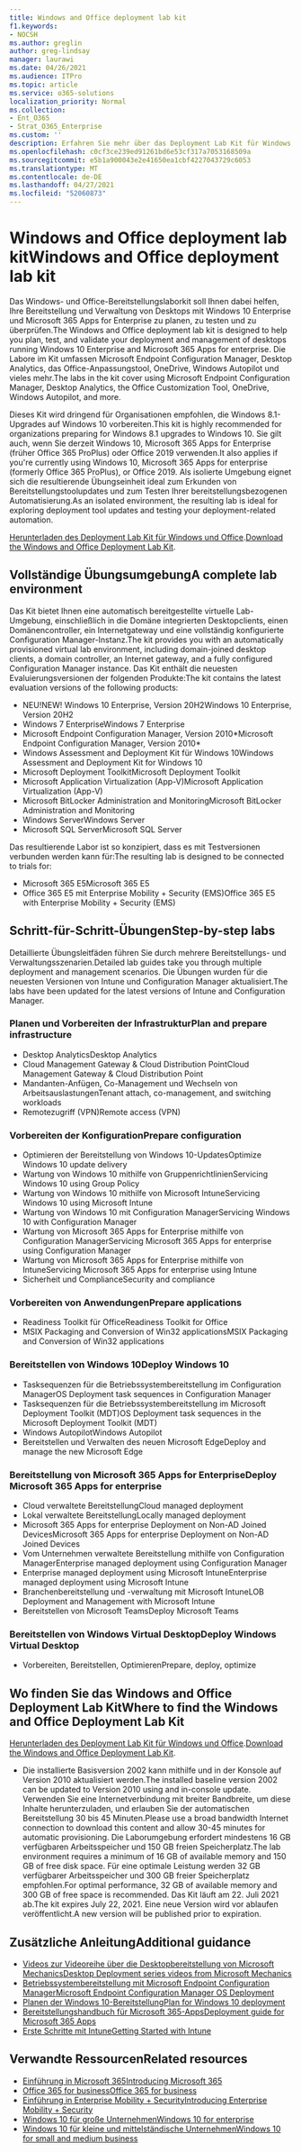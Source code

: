 ```yaml
---
title: Windows and Office deployment lab kit
f1.keywords:
- NOCSH
ms.author: greglin
author: greg-lindsay
manager: laurawi
ms.date: 04/26/2021
ms.audience: ITPro
ms.topic: article
ms.service: o365-solutions
localization_priority: Normal
ms.collection:
- Ent_O365
- Strat_O365_Enterprise
ms.custom: ''
description: Erfahren Sie mehr über das Deployment Lab Kit für Windows und Office und wo Sie darauf zugreifen.
ms.openlocfilehash: c0cf3ce239ed91261bd6e53cf317a7053168509a
ms.sourcegitcommit: e5b1a900043e2e41650ea1cbf4227043729c6053
ms.translationtype: MT
ms.contentlocale: de-DE
ms.lasthandoff: 04/27/2021
ms.locfileid: "52060873"
---
```

# <a name="windows-and-office-deployment-lab-kit"></a><span data-ttu-id="af459-103">Windows and Office deployment lab kit</span><span class="sxs-lookup"><span data-stu-id="af459-103">Windows and Office deployment lab kit</span></span>

<span data-ttu-id="af459-104">Das Windows- und Office-Bereitstellungslaborkit soll Ihnen dabei helfen, Ihre Bereitstellung und Verwaltung von Desktops mit Windows 10 Enterprise und Microsoft 365 Apps for Enterprise zu planen, zu testen und zu überprüfen.</span><span class="sxs-lookup"><span data-stu-id="af459-104">The Windows and Office deployment lab kit is designed to help you plan, test, and validate your deployment and management of desktops running Windows 10 Enterprise and Microsoft 365 Apps for enterprise.</span></span> <span data-ttu-id="af459-105">Die Labore im Kit umfassen Microsoft Endpoint Configuration Manager, Desktop Analytics, das Office-Anpassungstool, OneDrive, Windows Autopilot und vieles mehr.</span><span class="sxs-lookup"><span data-stu-id="af459-105">The labs in the kit cover using Microsoft Endpoint Configuration Manager, Desktop Analytics, the Office Customization Tool, OneDrive, Windows Autopilot, and more.</span></span>

<span data-ttu-id="af459-106">Dieses Kit wird dringend für Organisationen empfohlen, die Windows 8.1-Upgrades auf Windows 10 vorbereiten.</span><span class="sxs-lookup"><span data-stu-id="af459-106">This kit is highly recommended for organizations preparing for Windows 8.1 upgrades to Windows 10.</span></span> <span data-ttu-id="af459-107">Sie gilt auch, wenn Sie derzeit Windows 10, Microsoft 365 Apps for Enterprise (früher Office 365 ProPlus) oder Office 2019 verwenden.</span><span class="sxs-lookup"><span data-stu-id="af459-107">It also applies if you're currently using Windows 10, Microsoft 365 Apps for enterprise (formerly Office 365 ProPlus), or Office 2019.</span></span> <span data-ttu-id="af459-108">Als isolierte Umgebung eignet sich die resultierende Übungseinheit ideal zum Erkunden von Bereitstellungstoolupdates und zum Testen Ihrer bereitstellungsbezogenen Automatisierung.</span><span class="sxs-lookup"><span data-stu-id="af459-108">As an isolated environment, the resulting lab is ideal for exploring deployment tool updates and testing your deployment-related automation.</span></span>

<span data-ttu-id="af459-109">[Herunterladen des Deployment Lab Kit für Windows und Office](https://www.microsoft.com/evalcenter/evaluate-lab-kit).</span><span class="sxs-lookup"><span data-stu-id="af459-109">[Download the Windows and Office Deployment Lab Kit](https://www.microsoft.com/evalcenter/evaluate-lab-kit).</span></span>

## <a name="a-complete-lab-environment"></a><span data-ttu-id="af459-110">Vollständige Übungsumgebung</span><span class="sxs-lookup"><span data-stu-id="af459-110">A complete lab environment</span></span>

<span data-ttu-id="af459-111">Das Kit bietet Ihnen eine automatisch bereitgestellte virtuelle Lab-Umgebung, einschließlich in die Domäne integrierten Desktopclients, einen Domänencontroller, ein Internetgateway und eine vollständig konfigurierte Configuration Manager-Instanz.</span><span class="sxs-lookup"><span data-stu-id="af459-111">The kit provides you with an automatically provisioned virtual lab environment, including domain-joined desktop clients, a domain controller, an Internet gateway, and a fully configured Configuration Manager instance.</span></span> <span data-ttu-id="af459-112">Das Kit enthält die neuesten Evaluierungsversionen der folgenden Produkte:</span><span class="sxs-lookup"><span data-stu-id="af459-112">The kit contains the latest evaluation versions of the following products:</span></span>

  - <span data-ttu-id="af459-113">NEU!</span><span class="sxs-lookup"><span data-stu-id="af459-113">NEW!</span></span> <span data-ttu-id="af459-114">Windows 10 Enterprise, Version 20H2</span><span class="sxs-lookup"><span data-stu-id="af459-114">Windows 10 Enterprise, Version 20H2</span></span>
  - <span data-ttu-id="af459-115">Windows 7 Enterprise</span><span class="sxs-lookup"><span data-stu-id="af459-115">Windows 7 Enterprise</span></span>
  - <span data-ttu-id="af459-116">Microsoft Endpoint Configuration Manager, Version 2010\*</span><span class="sxs-lookup"><span data-stu-id="af459-116">Microsoft Endpoint Configuration Manager, Version 2010\*</span></span>
  - <span data-ttu-id="af459-117">Windows Assessment and Deployment Kit für Windows 10</span><span class="sxs-lookup"><span data-stu-id="af459-117">Windows Assessment and Deployment Kit for Windows 10</span></span>
  - <span data-ttu-id="af459-118">Microsoft Deployment Toolkit</span><span class="sxs-lookup"><span data-stu-id="af459-118">Microsoft Deployment Toolkit</span></span>
  - <span data-ttu-id="af459-119">Microsoft Application Virtualization (App-V)</span><span class="sxs-lookup"><span data-stu-id="af459-119">Microsoft Application Virtualization (App-V)</span></span>
  - <span data-ttu-id="af459-120">Microsoft BitLocker Administration and Monitoring</span><span class="sxs-lookup"><span data-stu-id="af459-120">Microsoft BitLocker Administration and Monitoring</span></span> 
  - <span data-ttu-id="af459-121">Windows Server</span><span class="sxs-lookup"><span data-stu-id="af459-121">Windows Server</span></span> 
  - <span data-ttu-id="af459-122">Microsoft SQL Server</span><span class="sxs-lookup"><span data-stu-id="af459-122">Microsoft SQL Server</span></span> 

<span data-ttu-id="af459-123">Das resultierende Labor ist so konzipiert, dass es mit Testversionen verbunden werden kann für:</span><span class="sxs-lookup"><span data-stu-id="af459-123">The resulting lab is designed to be connected to trials for:</span></span> 

  - <span data-ttu-id="af459-124">Microsoft 365 E5</span><span class="sxs-lookup"><span data-stu-id="af459-124">Microsoft 365 E5</span></span>
  - <span data-ttu-id="af459-125">Office 365 E5 mit Enterprise Mobility + Security (EMS)</span><span class="sxs-lookup"><span data-stu-id="af459-125">Office 365 E5 with Enterprise Mobility + Security (EMS)</span></span>

## <a name="step-by-step-labs"></a><span data-ttu-id="af459-126">Schritt-für-Schritt-Übungen</span><span class="sxs-lookup"><span data-stu-id="af459-126">Step-by-step labs</span></span>

<span data-ttu-id="af459-127">Detaillierte Übungsleitfäden führen Sie durch mehrere Bereitstellungs- und Verwaltungsszenarien.</span><span class="sxs-lookup"><span data-stu-id="af459-127">Detailed lab guides take you through multiple deployment and management scenarios.</span></span> <span data-ttu-id="af459-128">Die Übungen wurden für die neuesten Versionen von Intune und Configuration Manager aktualisiert.</span><span class="sxs-lookup"><span data-stu-id="af459-128">The labs have been updated for the latest versions of Intune and Configuration Manager.</span></span> 

### <a name="plan-and-prepare-infrastructure"></a><span data-ttu-id="af459-129">Planen und Vorbereiten der Infrastruktur</span><span class="sxs-lookup"><span data-stu-id="af459-129">Plan and prepare infrastructure</span></span> 
- <span data-ttu-id="af459-130">Desktop Analytics</span><span class="sxs-lookup"><span data-stu-id="af459-130">Desktop Analytics</span></span> 
- <span data-ttu-id="af459-131">Cloud Management Gateway & Cloud Distribution Point</span><span class="sxs-lookup"><span data-stu-id="af459-131">Cloud Management Gateway & Cloud Distribution Point</span></span> 
- <span data-ttu-id="af459-132">Mandanten-Anfügen, Co-Management und Wechseln von Arbeitsauslastungen</span><span class="sxs-lookup"><span data-stu-id="af459-132">Tenant attach, co-management, and switching workloads</span></span> 
- <span data-ttu-id="af459-133">Remotezugriff (VPN)</span><span class="sxs-lookup"><span data-stu-id="af459-133">Remote access (VPN)</span></span> 

### <a name="prepare-configuration"></a><span data-ttu-id="af459-134">Vorbereiten der Konfiguration</span><span class="sxs-lookup"><span data-stu-id="af459-134">Prepare configuration</span></span>   

- <span data-ttu-id="af459-135">Optimieren der Bereitstellung von Windows 10-Updates</span><span class="sxs-lookup"><span data-stu-id="af459-135">Optimize Windows 10 update delivery</span></span>   
- <span data-ttu-id="af459-136">Wartung von Windows 10 mithilfe von Gruppenrichtlinien</span><span class="sxs-lookup"><span data-stu-id="af459-136">Servicing Windows 10 using Group Policy</span></span>
- <span data-ttu-id="af459-137">Wartung von Windows 10 mithilfe von Microsoft Intune</span><span class="sxs-lookup"><span data-stu-id="af459-137">Servicing Windows 10 using Microsoft Intune</span></span>   
- <span data-ttu-id="af459-138">Wartung von Windows 10 mit Configuration Manager</span><span class="sxs-lookup"><span data-stu-id="af459-138">Servicing Windows 10 with Configuration Manager</span></span>   
- <span data-ttu-id="af459-139">Wartung von Microsoft 365 Apps for Enterprise mithilfe von Configuration Manager</span><span class="sxs-lookup"><span data-stu-id="af459-139">Servicing Microsoft 365 Apps for enterprise using Configuration Manager</span></span>   
- <span data-ttu-id="af459-140">Wartung von Microsoft 365 Apps for Enterprise mithilfe von Intune</span><span class="sxs-lookup"><span data-stu-id="af459-140">Servicing Microsoft 365 Apps for enterprise using Intune</span></span>  
- <span data-ttu-id="af459-141">Sicherheit und Compliance</span><span class="sxs-lookup"><span data-stu-id="af459-141">Security and compliance</span></span>   

### <a name="prepare-applications"></a><span data-ttu-id="af459-142">Vorbereiten von Anwendungen</span><span class="sxs-lookup"><span data-stu-id="af459-142">Prepare applications</span></span>    

- <span data-ttu-id="af459-143">Readiness Toolkit für Office</span><span class="sxs-lookup"><span data-stu-id="af459-143">Readiness Toolkit for Office</span></span>  
- <span data-ttu-id="af459-144">MSIX Packaging and Conversion of Win32 applications</span><span class="sxs-lookup"><span data-stu-id="af459-144">MSIX Packaging and Conversion of Win32 applications</span></span>   

### <a name="deploy-windows-10"></a><span data-ttu-id="af459-145">Bereitstellen von Windows 10</span><span class="sxs-lookup"><span data-stu-id="af459-145">Deploy Windows 10</span></span>   

- <span data-ttu-id="af459-146">Tasksequenzen für die Betriebssystembereitstellung im Configuration Manager</span><span class="sxs-lookup"><span data-stu-id="af459-146">OS Deployment task sequences in Configuration Manager</span></span>
- <span data-ttu-id="af459-147">Tasksequenzen für die Betriebssystembereitstellung im Microsoft Deployment Toolkit (MDT)</span><span class="sxs-lookup"><span data-stu-id="af459-147">OS Deployment task sequences in the Microsoft Deployment Toolkit (MDT)</span></span>
- <span data-ttu-id="af459-148">Windows Autopilot</span><span class="sxs-lookup"><span data-stu-id="af459-148">Windows Autopilot</span></span>
- <span data-ttu-id="af459-149">Bereitstellen und Verwalten des neuen Microsoft Edge</span><span class="sxs-lookup"><span data-stu-id="af459-149">Deploy and manage the new Microsoft Edge</span></span>  

### <a name="deploy-microsoft-365-apps-for-enterprise"></a><span data-ttu-id="af459-150">Bereitstellung von Microsoft 365 Apps for Enterprise</span><span class="sxs-lookup"><span data-stu-id="af459-150">Deploy Microsoft 365 Apps for enterprise</span></span>    

- <span data-ttu-id="af459-151">Cloud verwaltete Bereitstellung</span><span class="sxs-lookup"><span data-stu-id="af459-151">Cloud managed deployment</span></span>  
- <span data-ttu-id="af459-152">Lokal verwaltete Bereitstellung</span><span class="sxs-lookup"><span data-stu-id="af459-152">Locally managed deployment</span></span>    
- <span data-ttu-id="af459-153">Microsoft 365 Apps for enterprise Deployment on Non-AD Joined Devices</span><span class="sxs-lookup"><span data-stu-id="af459-153">Microsoft 365 Apps for enterprise Deployment on Non-AD Joined Devices</span></span> 
- <span data-ttu-id="af459-154">Vom Unternehmen verwaltete Bereitstellung mithilfe von Configuration Manager</span><span class="sxs-lookup"><span data-stu-id="af459-154">Enterprise managed deployment using Configuration Manager</span></span>
- <span data-ttu-id="af459-155">Enterprise managed deployment using Microsoft Intune</span><span class="sxs-lookup"><span data-stu-id="af459-155">Enterprise managed deployment using Microsoft Intune</span></span>  
- <span data-ttu-id="af459-156">Branchenbereitstellung und -verwaltung mit Microsoft Intune</span><span class="sxs-lookup"><span data-stu-id="af459-156">LOB Deployment and Management with Microsoft Intune</span></span>
- <span data-ttu-id="af459-157">Bereitstellen von Microsoft Teams</span><span class="sxs-lookup"><span data-stu-id="af459-157">Deploy Microsoft Teams</span></span>

### <a name="deploy-windows-virtual-desktop"></a><span data-ttu-id="af459-158">Bereitstellen von Windows Virtual Desktop</span><span class="sxs-lookup"><span data-stu-id="af459-158">Deploy Windows Virtual Desktop</span></span>  

- <span data-ttu-id="af459-159">Vorbereiten, Bereitstellen, Optimieren</span><span class="sxs-lookup"><span data-stu-id="af459-159">Prepare, deploy, optimize</span></span>
 
## <a name="where-to-find-the-windows-and-office-deployment-lab-kit"></a><span data-ttu-id="af459-160">Wo finden Sie das Windows and Office Deployment Lab Kit</span><span class="sxs-lookup"><span data-stu-id="af459-160">Where to find the Windows and Office Deployment Lab Kit</span></span>

<span data-ttu-id="af459-161">[Herunterladen des Deployment Lab Kit für Windows und Office](https://www.microsoft.com/evalcenter/evaluate-lab-kit).</span><span class="sxs-lookup"><span data-stu-id="af459-161">[Download the Windows and Office Deployment Lab Kit](https://www.microsoft.com/evalcenter/evaluate-lab-kit).</span></span>

* <span data-ttu-id="af459-162">Die installierte Basisversion 2002 kann mithilfe und in der Konsole auf Version 2010 aktualisiert werden.</span><span class="sxs-lookup"><span data-stu-id="af459-162">The installed baseline version 2002 can be updated to Version 2010 using and in-console update.</span></span> <span data-ttu-id="af459-163">Verwenden Sie eine Internetverbindung mit breiter Bandbreite, um diese Inhalte herunterzuladen, und erlauben Sie der automatischen Bereitstellung 30 bis 45 Minuten.</span><span class="sxs-lookup"><span data-stu-id="af459-163">Please use a broad bandwidth Internet connection to download this content and allow 30-45 minutes for automatic provisioning.</span></span> <span data-ttu-id="af459-164">Die Laborumgebung erfordert mindestens 16 GB verfügbaren Arbeitsspeicher und 150 GB freien Speicherplatz.</span><span class="sxs-lookup"><span data-stu-id="af459-164">The lab environment requires a minimum of 16 GB of available memory and 150 GB of free disk space.</span></span> <span data-ttu-id="af459-165">Für eine optimale Leistung werden 32 GB verfügbarer Arbeitsspeicher und 300 GB freier Speicherplatz empfohlen.</span><span class="sxs-lookup"><span data-stu-id="af459-165">For optimal performance, 32 GB of available memory and 300 GB of free space is recommended.</span></span> <span data-ttu-id="af459-166">Das Kit läuft am 22. Juli 2021 ab.</span><span class="sxs-lookup"><span data-stu-id="af459-166">The kit expires July 22, 2021.</span></span> <span data-ttu-id="af459-167">Eine neue Version wird vor ablaufen veröffentlicht.</span><span class="sxs-lookup"><span data-stu-id="af459-167">A new version will be published prior to expiration.</span></span>

## <a name="additional-guidance"></a><span data-ttu-id="af459-168">Zusätzliche Anleitung</span><span class="sxs-lookup"><span data-stu-id="af459-168">Additional guidance</span></span>

  - [<span data-ttu-id="af459-169">Videos zur Videoreihe über die Desktopbereitstellung von Microsoft Mechanics</span><span class="sxs-lookup"><span data-stu-id="af459-169">Desktop Deployment series videos from Microsoft Mechanics</span></span>](https://www.aka.ms/watchhowtoshift)
  - [<span data-ttu-id="af459-170">Betriebssystembereitstellung mit Microsoft Endpoint Configuration Manager</span><span class="sxs-lookup"><span data-stu-id="af459-170">Microsoft Endpoint Configuration Manager OS Deployment</span></span>](/mem/configmgr/osd/understand/introduction-to-operating-system-deployment)
  - [<span data-ttu-id="af459-171">Planen der Windows 10-Bereitstellung</span><span class="sxs-lookup"><span data-stu-id="af459-171">Plan for Windows 10 deployment</span></span>](/windows/deployment/planning/index)
  - [<span data-ttu-id="af459-172">Bereitstellungshandbuch für Microsoft 365-Apps</span><span class="sxs-lookup"><span data-stu-id="af459-172">Deployment guide for Microsoft 365 Apps</span></span>](/deployoffice/deployment-guide-microsoft-365-apps)
  - [<span data-ttu-id="af459-173">Erste Schritte mit Intune</span><span class="sxs-lookup"><span data-stu-id="af459-173">Getting Started with Intune</span></span>](/intune/get-started-evaluation)

## <a name="related-resources"></a><span data-ttu-id="af459-174">Verwandte Ressourcen</span><span class="sxs-lookup"><span data-stu-id="af459-174">Related resources</span></span>

  - [<span data-ttu-id="af459-175">Einführung in Microsoft 365</span><span class="sxs-lookup"><span data-stu-id="af459-175">Introducing Microsoft 365</span></span>](https://www.microsoft.com/microsoft-365/default.aspx)
  - [<span data-ttu-id="af459-176">Office 365 for business</span><span class="sxs-lookup"><span data-stu-id="af459-176">Office 365 for business</span></span>](https://products.office.com/business/office)
  - [<span data-ttu-id="af459-177">Einführung in Enterprise Mobility + Security</span><span class="sxs-lookup"><span data-stu-id="af459-177">Introducing Enterprise Mobility + Security</span></span>](https://www.microsoft.com/cloud-platform/enterprise-mobility-security)
  - [<span data-ttu-id="af459-178">Windows 10 für große Unternehmen</span><span class="sxs-lookup"><span data-stu-id="af459-178">Windows 10 for enterprise</span></span>](https://www.microsoft.com/WindowsForBusiness/windows-for-enterprise)
  - [<span data-ttu-id="af459-179">Windows 10 für kleine und mittelständische Unternehmen</span><span class="sxs-lookup"><span data-stu-id="af459-179">Windows 10 for small and medium business</span></span>](https://www.microsoft.com/WindowsForBusiness/windows-for-small-business)
